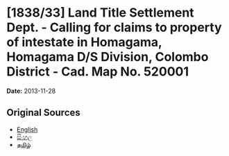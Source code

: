 # [1838/33] Land Title Settlement Dept. - Calling for claims to property of intestate in Homagama, Homagama D/S Division, Colombo District - Cad. Map No. 520001

**Date:** 2013-11-28

## Original Sources

- [English](https://documents.gov.lk/view/extra-gazettes/2013/11/1838-33_E.pdf)
- [සිංහල](https://documents.gov.lk/view/extra-gazettes/2013/11/1838-33_S.pdf)
- [தமிழ்](https://documents.gov.lk/view/extra-gazettes/2013/11/1838-33_T.pdf)
